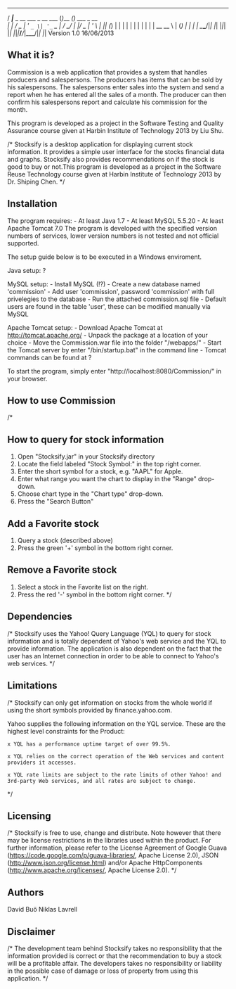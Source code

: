   ____                          _         _             
 / ___|___  _ __ ___  _ __ ___ (_)___ ___(_) ___  _ __  
| |   / _ \| '_ ` _ \| '_ ` _ \| / __/ __| |/ _ \| '_ \ 
| |__| (_) | | | | | | | | | | | \__ \__ \ | (_) | | | |
 \____\___/|_| |_| |_|_| |_| |_|_|___/___/_|\___/|_| |_|
 				          									Version 1.0 16/06/2013

What it is?
-----------
Commission is a web application that provides a system that handles producers and salespersons. The producers has items that can be sold by his salespersons. The salespersons enter sales into the system and send a report when he has entered all the sales of a month. The producer can then confirm his salespersons report and calculate his commission for the month.

This program is developed as a project in the Software Testing and Quality Assurance course given at Harbin Institute of Technology 2013 by Liu Shu.

/*
Stocksify is a desktop application for displaying current stock information. It provides a simple user interface for the stocks financial data and graphs. Stocksify also provides recommendations on if the stock is good to buy or not.This program is developed as a project in the Software Reuse Technology course given at Harbin Institute of Technology 2013 by Dr. Shiping Chen.
*/

Installation
------------
The program requires:
	- At least Java 1.7
	- At least MySQL 5.5.20
	- At least Apache Tomcat 7.0
The program is developed with the specified version numbers of services, lower version numbers is not tested and not official supported.

The setup guide below is to be executed in a Windows enviroment.

Java setup: ?

MySQL setup:
	- Install MySQL (!?)
	- Create a new database named 'commission'
	- Add user 'commission', password 'commission' with full privelegies to the database
	- Run the attached commission.sql file
	- Default users are found in the table 'user', these can be modified manually via MySQL

Apache Tomcat setup:
	- Download Apache Tomcat at http://tomcat.apache.org/
	- Unpack the package at a location of your choice
	- Move the Commission.war file into the folder "<tomcat location>/webapps/"
	- Start the Tomcat server by enter "<tomcat location>/bin/startup.bat" in the command line
	- Tomcat commands can be found at ?

To start the program, simply enter "http://localhost:8080/Commission/" in your browser.

How to use Commission
--------------------


/*
## How to query for stock information
1. Open "Stocksify.jar" in your Stocksify directory
2. Locate the field labeled "Stock Symbol:" in the top right corner.
3. Enter the short symbol for a stock, e.g. "AAPL" for Apple.
4. Enter what range you want the chart to display in the "Range" drop-down.
5. Choose chart type in the "Chart type" drop-down.
6. Press the "Search Button"

## Add a Favorite stock
1. Query a stock (described above)
2. Press the green '+' symbol in the bottom right corner.

## Remove a Favorite stock
1. Select a stock in the Favorite list on the right.
2. Press the red '-' symbol in the bottom right corner.
*/

Dependencies
------------


/*
Stocksify uses the Yahoo! Query Language (YQL) to query for stock information and is totally dependent of Yahoo's web service and the YQL to provide information. The application is also dependent on the fact that the user has an Internet connection in order to be able to connect to Yahoo's web services.
*/

Limitations
-----------


/*
Stocksify can only get information on stocks from the whole world if using the short symbols provided by finance.yahoo.com.

Yahoo supplies the following information on the YQL service. These are the highest level constraints for the Product:

	x YQL has a performance uptime target of over 99.5%.

	x YQL relies on the correct operation of the Web services and content providers it accesses.

	x YQL rate limits are subject to the rate limits of other Yahoo! and 3rd-party Web services, and all rates are subject to change.
*/

Licensing
---------


/*
Stocksify is free to use, change and distribute. Note however that there may be license restrictions in the libraries used within the product. For further information, please refer to the License Agreement of Google Guava (https://code.google.com/p/guava-libraries/, Apache License 2.0), JSON (http://www.json.org/license.html) and/or Apache HttpComponents (http://www.apache.org/licenses/, Apache License 2.0).
*/

Authors
-------
David Buö
Niklas Lavrell

Disclaimer
----------


/*
The development team behind Stocksify takes no responsibility that the information provided is correct or that the recommendation to buy a stock will be a profitable affair.
The developers takes no responsibility or liability in the possible case of damage or loss of property from using this application.
*/